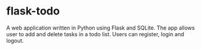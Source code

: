 # flask-todo
A web application written in Python using Flask and SQLite. The app allows user to add and delete tasks in a todo list. Users can register, login and logout.
